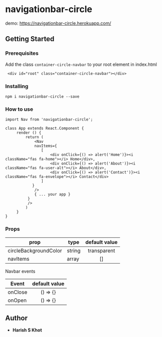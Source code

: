 # navigationbar-circle

demo: https://navigationbar-circle.herokuapp.com/

## Getting Started

### Prerequisites

Add the class `container-circle-navbar` to your root element in index.html

```
 <div id="root" class="container-circle-navbar"></div>
```

### Installing

```
npm i navigationbar-circle --save
```

### How to use

```
import Nav from 'navigationbar-circle';

class App extends React.Component {
	 render () {
		 return (
             <Nav 
             navItems={
                [
                    <div onClick={() => alert('Home')}><i className="fas fa-home"></i> Home</div>,
                    <div onClick={() => alert('About')}><i className="fas fa-user-alt"></i> About</div>,
                    <div onClick={() => alert('Contact')}><i className="fas fa-envelope"></i> Contact</div>
                ]
            }
             />
             { ... your app }
          }
          />
		 )
	 }
}

```

### Props

| prop        | type   |   default value    |
| ----------- | ------ | :----------------: |
| circleBackgroundColor      | string  | transparent |
| navItems | array   |        []        |


Navbar events

| Event         |      default value |
| ------------- | :-----------:    |
| onClose| () => {} |
| onOpen| () => {} |

## Author

- **Harish S Khot**

